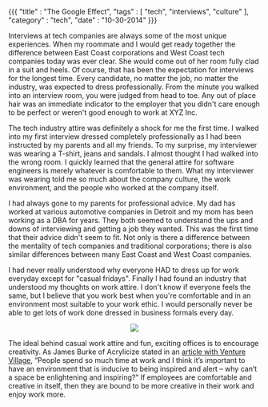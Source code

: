 {{{
    "title"    : "The Google Effect",
    "tags"     : [ "tech", "interviews", "culture" ],
    "category" : "tech",
    "date"     : "10-30-2014"
}}}

Interviews at tech companies are always some of the most unique experiences. When my roommate and I would get ready together the difference between East Coast corporations and West Coast tech companies today was ever clear. She would come out of her room fully clad in a suit and heels. Of course, that has been the expectation for interviews for the longest time. Every candidate, no matter the job, no matter the industry, was expected to dress professionally. From the minute you walked into an interview room, you were judged from head to toe. Any out of place hair was an immediate indicator to the employer that you didn't care enough to be perfect or weren't good enough to work at XYZ Inc. 

The tech industry attire was definitely a shock for me the first time. I walked into my first interview dressed completely professionally as I had been instructed by my parents and all my friends. To my surprise, my interviewer was wearing a T-shirt, jeans and sandals. I almost thought I had walked into the wrong room. I quickly learned that the general attire for software engineers is merely whatever is comfortable to them. What my interviewer was wearing told me so much about the company culture, the work environment, and the people who worked at the company itself.

I had always gone to my parents for professional advice. My dad has worked at various automotive companies in Detroit and my mom has been working as a DBA for years. They both seemed to understand the ups and downs of interviewing and getting a job they wanted. This was the first time that their advice didn't seem to fit. Not only is there a difference between the mentality of tech companies and traditional corporations; there is also similar differences between many East Coast and West Coast companies. 

I had never really understood why everyone HAD to dress up for work everyday except for "casual fridays". Finally I had found an industry that understood my thoughts on work attire. I don't know if everyone feels the same, but I believe that you work best when you're comfortable and in an environment most suitable to your work ethic. I would personally never be able to get lots of work done dressed in business formals every day. 
<center><img src="http://abduzeedo.com/files/originals/g/googleplex-01.jpg"></center>

The ideal behind casual work attire and fun, exciting offices is to encourage creativity. As James Burke of Acrylicize stated in an <a href="http://venturevillage.eu/art-workplace-design-startup-culture">article with Venture Village</a>, “People spend so much time at work and I think it’s important to have an environment that is inducive to being inspired and alert – why can’t a space be enlightening and inspiring?” If employees are comfortable and creative in itself, then they are bound to be more creative in their work and enjoy work more.